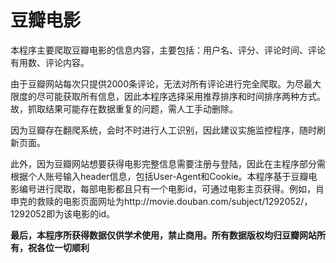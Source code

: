 # 豆瓣电影

本程序主要爬取豆瓣电影的信息内容，主要包括：用户名、评分、评论时间、评论有用数、评论内容。

由于豆瓣网站每次只提供2000条评论，无法对所有评论进行完全爬取。为尽最大限度的尽可能获取所有信息，因此本程序选择采用推荐排序和时间排序两种方式。故，抓取结果可能存在数据重复的问题，需人工手动删除。

因为豆瓣存在翻爬系统，会时不时进行人工识别，因此建议实施监控程序，随时刷新页面。

此外，因为豆瓣网站想要获得电影完整信息需要注册与登陆，因此在主程序部分需根据个人账号输入header信息，包括User-Agent和Cookie。本程序基于豆瓣电影编号进行爬取，每部电影都且只有一个电影id，可通过电影主页获得。例如，肖申克的救赎的电影页面网址为http://movie.douban.com/subject/1292052/，1292052即为该电影的id。

**最后，本程序所获得数据仅供学术使用，禁止商用。所有数据版权均归豆瓣网站所有，祝各位一切顺利**
